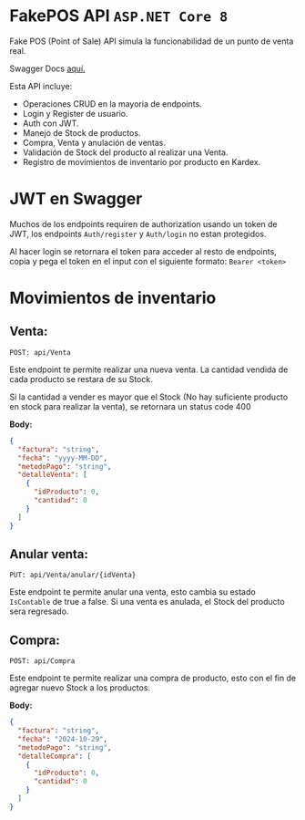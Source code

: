 # FakePOS API `ASP.NET Core 8`
Fake POS (Point of Sale) API simula la funcionabilidad de un punto de venta real.

Swagger Docs [aquí.](https://fakeposapi.azurewebsites.net/swagger/index.html)

Esta API incluye:

 - Operaciones CRUD en la mayoria de endpoints.
 - Login y Register de usuario.
 - Auth con JWT.
 - Manejo de Stock de productos.
 - Compra, Venta y anulación de ventas.
 - Validación de Stock del producto al realizar una Venta.
 - Registro de movimientos de inventario por producto en Kardex.

# JWT en Swagger
Muchos de los endpoints requiren de authorization usando un token de JWT, los endpoints `Auth/register` y `Auth/login` no estan protegidos.

Al hacer login se retornara el token para acceder al resto de endpoints, copia y pega el token en el input con el siguiente formato: `Bearer <token>`

# Movimientos de inventario

## Venta:
    POST: api/Venta
Este endpoint te permite realizar una nueva venta. La cantidad vendida de cada producto se restara de su Stock.

Si la cantidad a vender es mayor que el Stock (No hay suficiente producto en stock para realizar la venta), se retornara un status code 400

**Body:**
```json
{
  "factura": "string",
  "fecha": "yyyy-MM-DD",
  "metodoPago": "string",
  "detalleVenta": [
    {
      "idProducto": 0,
      "cantidad": 0
    }
  ]
}
```

## Anular venta:
    PUT: api/Venta/anular/{idVenta}
Este endpoint te permite anular una venta, esto cambia su estado `IsContable` de true a false.
Si una venta es anulada, el Stock del producto sera regresado.

## Compra:

    POST: api/Compra
Este endpoint te permite realizar una compra de producto, esto con el fin de agregar nuevo Stock a los productos.

**Body:**
```json
{
  "factura": "string",
  "fecha": "2024-10-29",
  "metodoPago": "string",
  "detalleCompra": [
    {
      "idProducto": 0,
      "cantidad": 0
    }
  ]
}
```
